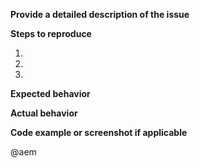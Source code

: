 **Provide a detailed description of the issue**


**Steps to reproduce**

1. 
2. 
3. 

**Expected behavior**


**Actual behavior**


**Code example or screenshot if applicable**


@aem
